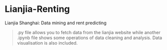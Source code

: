 # Lianjia-Renting
Lianjia Shanghai: Data mining and rent predicting

> .py file allows you to fetch data from the lianjia website while another .ipynb file shows some operations of data cleaning and analysis. Data visualisation is also included.
